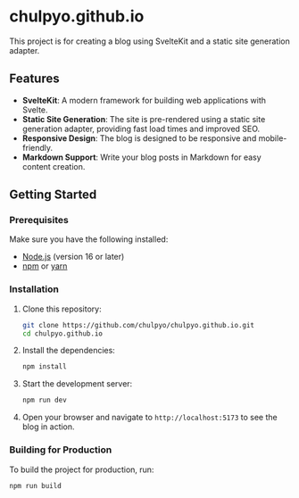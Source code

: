 # chulpyo.github.io

This project is for creating a blog using SvelteKit and a static site generation adapter.

## Features

- **SvelteKit**: A modern framework for building web applications with Svelte.
- **Static Site Generation**: The site is pre-rendered using a static site generation adapter, providing fast load times and improved SEO.
- **Responsive Design**: The blog is designed to be responsive and mobile-friendly.
- **Markdown Support**: Write your blog posts in Markdown for easy content creation.

## Getting Started

### Prerequisites

Make sure you have the following installed:

- [Node.js](https://nodejs.org/) (version 16 or later)
- [npm](https://www.npmjs.com/) or [yarn](https://yarnpkg.com/)

### Installation

1. Clone this repository:

    ```bash
    git clone https://github.com/chulpyo/chulpyo.github.io.git
    cd chulpyo.github.io
    ```

2. Install the dependencies:

    ```bash
    npm install
    ```

3. Start the development server:

    ```bash
    npm run dev
    ```

4. Open your browser and navigate to `http://localhost:5173` to see the blog in action.

### Building for Production

To build the project for production, run:

```bash
npm run build
```


